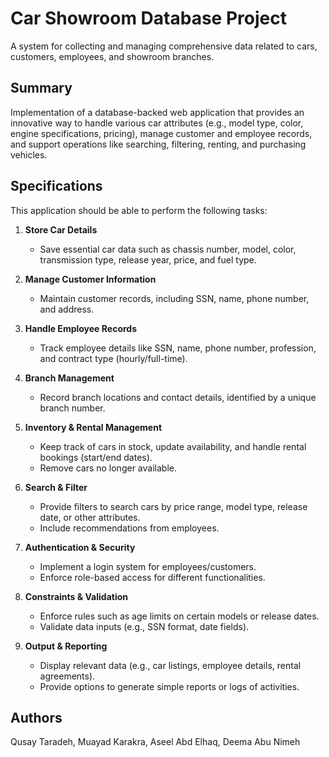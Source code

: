 # Car Showroom Database Project  
A system for collecting and managing comprehensive data related to cars, customers, employees, and showroom branches.

## Summary  
Implementation of a database-backed web application that provides an innovative way to handle various car attributes (e.g., model type, color, engine specifications, pricing), manage customer and employee records, and support operations like searching, filtering, renting, and purchasing vehicles.  

## Specifications  
This application should be able to perform the following tasks:

1. **Store Car Details**  
   - Save essential car data such as chassis number, model, color, transmission type, release year, price, and fuel type.  

2. **Manage Customer Information**  
   - Maintain customer records, including SSN, name, phone number, and address.  

3. **Handle Employee Records**  
   - Track employee details like SSN, name, phone number, profession, and contract type (hourly/full-time).  

4. **Branch Management**  
   - Record branch locations and contact details, identified by a unique branch number.  

5. **Inventory & Rental Management**  
   - Keep track of cars in stock, update availability, and handle rental bookings (start/end dates).  
   - Remove cars no longer available.  

6. **Search & Filter**  
   - Provide filters to search cars by price range, model type, release date, or other attributes.  
   - Include recommendations from employees.  

7. **Authentication & Security**  
   - Implement a login system for employees/customers.  
   - Enforce role-based access for different functionalities.  

8. **Constraints & Validation**  
   - Enforce rules such as age limits on certain models or release dates.  
   - Validate data inputs (e.g., SSN format, date fields).  

9. **Output & Reporting**  
   - Display relevant data (e.g., car listings, employee details, rental agreements).  
   - Provide options to generate simple reports or logs of activities.  

## Authors 
Qusay Taradeh, Muayad Karakra, Aseel Abd Elhaq, Deema Abu Nimeh
